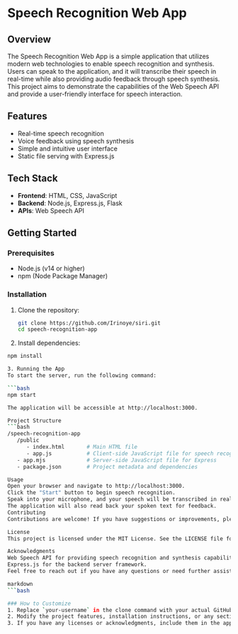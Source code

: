 
# Speech Recognition Web App

## Overview
The Speech Recognition Web App is a simple application that utilizes modern web technologies to enable speech recognition and synthesis. Users can speak to the application, and it will transcribe their speech in real-time while also providing audio feedback through speech synthesis. This project aims to demonstrate the capabilities of the Web Speech API and provide a user-friendly interface for speech interaction.

## Features
- Real-time speech recognition
- Voice feedback using speech synthesis
- Simple and intuitive user interface
- Static file serving with Express.js

## Tech Stack
- **Frontend**: HTML, CSS, JavaScript
- **Backend**: Node.js, Express.js, Flask
- **APIs**: Web Speech API

## Getting Started

### Prerequisites
- Node.js (v14 or higher)
- npm (Node Package Manager)

### Installation
1. Clone the repository:
   ```bash
   git clone https://github.com/Irinoye/siri.git
   cd speech-recognition-app

2.  Install dependencies:
   ```bash
   npm install

3. Running the App
To start the server, run the following command:

   ```bash
   npm start

The application will be accessible at http://localhost:3000.

Project Structure
   ```bash
   /speech-recognition-app
      /public
         - index.html       # Main HTML file
         - app.js           # Client-side JavaScript file for speech recognition and synthesis
      - app.mjs             # Server-side JavaScript file for Express
      - package.json        # Project metadata and dependencies

Usage
Open your browser and navigate to http://localhost:3000.
Click the "Start" button to begin speech recognition.
Speak into your microphone, and your speech will be transcribed in real-time.
The application will also read back your spoken text for feedback.
Contributing
Contributions are welcome! If you have suggestions or improvements, please create an issue or submit a pull request.

License
This project is licensed under the MIT License. See the LICENSE file for details.

Acknowledgments
Web Speech API for providing speech recognition and synthesis capabilities.
Express.js for the backend server framework.
Feel free to reach out if you have any questions or need further assistance!

markdown
   ```bash

   ### How to Customize
   1. Replace `your-username` in the clone command with your actual GitHub username.
   2. Modify the project features, installation instructions, or any sections to fit your project specifics.
   3. If you have any licenses or acknowledgments, include them in the appropriate sections.





   
